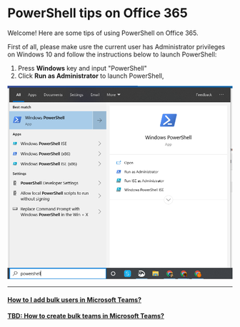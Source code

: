 # PowerShell tips on Office 365
Welcome! Here are some tips of using PowerShell on Office 365.

First of all, please make usre the current user has Administrator privileges on Windows 10 and follow the instructions below to launch PowerShell:
1. Press **Windows** key and input "PowerShell"
2. Click **Run as Administrator** to launch PowerShell,
  
![PowerShell on Windows 10](https://github.com/PeterWxin/powershell/blob/master/Screenshots/PowerShell-01.png "Launch PowerShell")


----
#### [How to I add bulk users in Microsoft Teams?](https://github.com/PeterWxin/powershell/blob/master/MicrosoftTeams/Readme.md#how-do-i-add-bulk-users-in-microsoft-teams)

#### [TBD: How to create bulk teams in Microsoft Teams?](https://github.com/PeterWxin/powershell/blob/master/MicrosoftTeams/Readme.md#how-to-create-bulk-teams-in-microsoft-teams)
